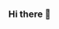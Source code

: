 ### Hi there 👋

<!--
**aniruddhochat/aniruddhochat** is a ✨ _special_ ✨ repository because its `README.md` (this file) appears on your GitHub profile.

Aniruddho Chatterjee
About Me
I am a graduate student pursuing a Master of Science in Computer Science at Indiana University, Bloomington, with a focus on software development and cloud computing. My technical skills include Object-Oriented Programming, Software Development, Databases and Data Structures, and Algorithms.

Experience
I am a Microsoft-certified professional with 5 years of experience as a technical consultant, developing software solutions for Fortune 500 clients. During this time, I have worked on customization and end-to-end implementation of the ERP software application Microsoft Dynamics 365 Finance and Operations, based on Azure cloud. I have developed complex integrations using web services and integration protocols such as REST, SOAP, JSON, SSIS, OData, and Azure Logic Apps. I have designed and developed financial reports and dashboards using SQL Server Reporting Services (SSRS) and Power BI for business users.

Moreover, I have had ample opportunities to demonstrate and enhance my leadership, communication, and management skills while working on multiple clients and collaborating with internal and external stakeholders.

Skills
My strong analytical thinking and problem-solving abilities enable me to excel in working with technology and solving real-world problems that impact people's lives. I have a technical background in programming languages such as Java, X++, SQL, and Python. I am eager to further accelerate my potential towards full-stack software development and explore cloud technologies.

Goals
With my corporate experience, I aim to bring a comprehensive understanding to solve complex business problems and help the company meet required deadlines.

Contact
You can reach me at [email protected].

Here are some ideas to get you started:

- 🔭 I’m currently working on ...
- 🌱 I’m currently learning ...
- 👯 I’m looking to collaborate on ...
- 🤔 I’m looking for help with ...
- 💬 Ask me about ...
- 📫 How to reach me: ...
- 😄 Pronouns: ...
- ⚡ Fun fact: ...
-->

